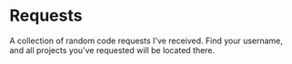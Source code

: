 # Requests
A collection of random code requests I've received. Find your username, and all projects you've requested will be located there.
